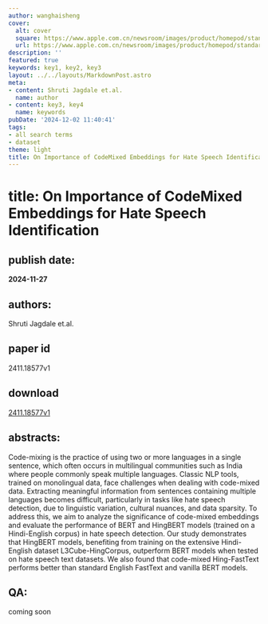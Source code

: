 ```yaml
---
author: wanghaisheng
cover:
  alt: cover
  square: https://www.apple.com.cn/newsroom/images/product/homepod/standard/Apple-HomePod-hero-230118_big.jpg.large_2x.jpg
  url: https://www.apple.com.cn/newsroom/images/product/homepod/standard/Apple-HomePod-hero-230118_big.jpg.large_2x.jpg
description: ''
featured: true
keywords: key1, key2, key3
layout: ../../layouts/MarkdownPost.astro
meta:
- content: Shruti Jagdale et.al.
  name: author
- content: key3, key4
  name: keywords
pubDate: '2024-12-02 11:40:41'
tags:
- all search terms
- dataset
theme: light
title: On Importance of CodeMixed Embeddings for Hate Speech Identification
---
```


# title: On Importance of CodeMixed Embeddings for Hate Speech Identification 
## publish date: 
**2024-11-27** 
## authors: 
  Shruti Jagdale et.al. 
## paper id
2411.18577v1
## download
[2411.18577v1](http://arxiv.org/abs/2411.18577v1)
## abstracts:
Code-mixing is the practice of using two or more languages in a single sentence, which often occurs in multilingual communities such as India where people commonly speak multiple languages. Classic NLP tools, trained on monolingual data, face challenges when dealing with code-mixed data. Extracting meaningful information from sentences containing multiple languages becomes difficult, particularly in tasks like hate speech detection, due to linguistic variation, cultural nuances, and data sparsity. To address this, we aim to analyze the significance of code-mixed embeddings and evaluate the performance of BERT and HingBERT models (trained on a Hindi-English corpus) in hate speech detection. Our study demonstrates that HingBERT models, benefiting from training on the extensive Hindi-English dataset L3Cube-HingCorpus, outperform BERT models when tested on hate speech text datasets. We also found that code-mixed Hing-FastText performs better than standard English FastText and vanilla BERT models.
## QA:
coming soon
